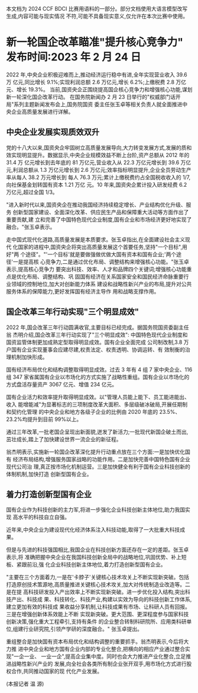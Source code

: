 本文档为 2024 CCF BDCI 比赛用语料的一部分。部分文档使用大语言模型改写生成,内容可能与现实情况 不符,可能不具备现实意义,仅允许在本次比赛中使用。 

# 新一轮国企改革瞄准"提升核心竞争力" 发布时间:2023 年 2 月 24 日

2022 年,中央企业积极迎难而上,推动经济运行稳中有进,全年实现营业收入 39.6 万 亿元,同比增长 9.1%;实现利润总额 2.6 万亿元,增长 6.2%;上缴税费 2.8 万亿元、增长 19.3%。 当前,国资央企正围绕提高国企核心竞争力和增强核心功能,谋划新一轮深化国企改革行动。 在国务院新闻办 2 月 23 日举行的"权威部门话开局"系列主题新闻发布会上,国务院国资 委主任张玉卓等相关负责人就全面推进中央企业高质量发展进行详解。

## 中央企业发展实现质效双升

党的十八大以来,国资央企牢固树立高质量发展导向,大力转变发展方式,发展的质和 效实现明显提升。数据显示,中央企业规模效益不断上台阶,资产总额从 2012 年的 31.4 万 亿元增长到去年底的 81 万亿元,营业收入从 22.3 万亿元增长到 39.6 万亿元,利润总额从 1.3 万亿元增长到 2.6 万亿元;效率指标明显提升,企业全员劳动生产率从每人 38.2 万元增长到 每人 76.3 万元;累计上缴税费约占全国税收收入的 1/7,向社保基金划转国有资本 1.21 万亿 元。10 年来,国资央企累计投入研发经费 6.2 万亿元,超过全国 1/3。

"进入新时代以来,国资央企在推动我国经济持续稳定增长、产业结构优化升级、服务 创新型国家建设、全面深化改革、供应民生产品和保障重大活动等方面作出了重要贡献,建 立和完善了中国特色现代企业制度,国有企业和市场经济更好地实现了融合。"张玉卓表示。

走中国式现代化道路,高质量发展是本质要求。张玉卓指出,在全面建设社会主义现代 化国家的进程中,国资央企将突出高质量发展这个首要任务,坚持"一个目标",用好"两 个途径"。"'一个目标'就是要做强做优做大国有资本和国有企业;'两个途径'一是提高核 心竞争力,二是通过优化布局、调整结构来增强核心功能。"张玉卓表示,提高核心竞争力 要突出科技、效率、人才和品牌四个关键词;增强核心功能重点是优化布局、调整结构、巩 固国有经济在关系国家安全和国民经济命脉重要行业领域的控制地位,加大对创新能力体系 建设和战略性新兴产业的布局,提升对公共服务体系的保障能力,更好发挥国有经济主导作 用和战略支撑作用。

## 国企改革三年行动实现"三个明显成效"

2022 年,国企改革三年行动圆满收官,主要目标已经完成。据国务院国资委副主任翁 杰明介绍,国企改革三年行动实现了"三个明显成效":
中国特色现代企业制度和国资监管体制更加成熟定型取得明显成效。国有企业全面完成 公司制改制,3.8 万户国有企业实现董事会应建尽建,权责法定、权责透明、协调运转、有 效制衡的治理机制加快形成。

国有经济布局优化和结构调整取得明显成效。过去 3 年有 4 组 7 家中央企业、116 组 347 家省属国有企业以市场化的方式实施了战略性重组。国有企业以市场化的方式盘活存量资产 3067 亿元、增值 234 亿元。

国有企业活力和效率提升取得明显成效。以"管理人员能上能下、员工能进能出、收入 能增能减"为显著标志的三项制度改革大面积、多层级破冰破局,开展任期制和契约化管理 的中央企业和地方各级子企业的比例由 2020 年底的 23.5%、23.2%均提升到目前 99%以上。

通过三年改革,一批老国企呈现出新面貌,迸发了新活力;一批现代新国企破土而出, 茁壮成长,踏上了加快建设世界一流企业的新征程。

翁杰明表示,实施新一轮国企改革深化提升行动重点放在三个方面:一是加快优化国有 经济布局结构,增强服务国家战略的功能作用。二是加快完善中国特色国有企业现代公司治 理,真正按市场化机制运营。三是加快健全有利于国有企业科技创新的体制机制,加快打造 创新型国有企业。

## 着力打造创新型国有企业

国有企业作为科技创新的主力军,将进一步强化企业科技创新主体地位,助力我国实现 高水平的科技自立自强。

近年来,中央企业为建设现代化经济体系注入科技动能,取得了一大批重大科技成果。

但是与先进的科技强国相比,我国企业在科技创新方面还存在一定的差距。张玉卓表示,将 准确把握中央企业在我国科技创新全局中的战略地位,巩固优势、补上短板、紧跟前沿,强 化企业科技创新主体地位,着力打造创新型国有企业。

"主要在三个方面着力,一是在'卡脖子'关键核心技术攻关上不断实现新突破。包括 打造原创技术策源地,高质量推进关键核心技术攻关,加大对传统制造业改造等。二是在提 高科技研发投入产出效率上不断实现新突破。进一步优化投入结构,突出科技产出、科技成 果、科技转化、科技产业,构建以实效为导向的科技创新工作体系,建立更加有效的科技成 果收益分享机制,让科技成果有市场、让科研人员有回报。三是在增强创新体系效能上不断 实现新突破。更大范围、更深程度参与国家科技创新决策,强化重大工程牵引,支持有条件 的企业整合转制科研院所、应用类科研单位,组建行业研究院,引领产学研的深度融合。" 张玉卓提出。

重组整合是加快国有资本布局优化和结构调整的重要抓手。翁杰明表示,今后将大力推 进中央企业和地方国有企业内部的专业化整合,把横向的相应产业通过整合实现"一企一业、 一业一企",提高企业集中度。同时也会大力推进产业化整合,立足推进战略性新兴产业的 发展,向全社会各类所有制企业张开双手,用市场化方式进行股权合作,共同推动国家的现 代化产业发展。

(本报记者 温 源)